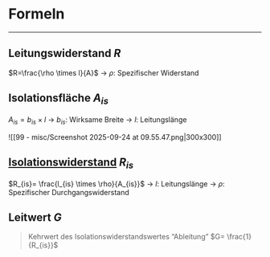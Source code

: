 # Formeln
___
## Leitungswiderstand $R$
$R=\frac{\rho \times l}{A}$
→ $\rho$: Spezifischer Widerstand
## Isolationsfläche $A_{is}$
$A_{is}=b_{is} \times l$
→ $b_{is}$: Wirksame Breite
→ $l$: Leitungslänge

![[99 - misc/Screenshot 2025-09-24 at 09.55.47.png|300x300]]
## [Isolationswiderstand](https://bk-ostvest.lms.schulon.org/mod/resource/view.php?id=47265) $R_{is}$
$R_{is}= \frac{l_{is} \times \rho}{A_{is}}$
→ $l$: Leitungslänge
→ $\rho$: Spezifischer Durchgangswiderstand
## Leitwert $G$
> Kehrwert des Isolationswiderstandswertes
> “Ableitung”
$G= \frac{1}{R_{is}}$
